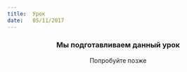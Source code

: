 ```yaml
---
title:  Урок
date:   05/11/2017
---
```


### <center>Мы подготавливаем данный урок</center>
<center>Попробуйте позже</center>